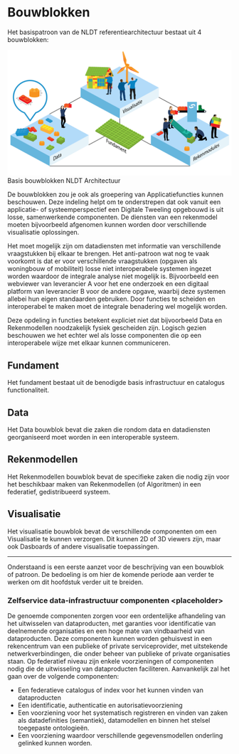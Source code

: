 # Bouwblokken

Het basispatroon van de NLDT referentiearchitectuur bestaat uit 4 bouwblokken:

<img src="./respec/media/architectuur_driehoek.png" alt="Basis bouwblokken NLDT Architectuur" width="900">
Basis bouwblokken NLDT Architectuur

De bouwblokken zou je ook als groepering van Applicatiefuncties kunnen beschouwen. Deze indeling helpt om te onderstrepen dat ook vanuit een applicatie- of systeemperspectief een Digitale Tweeling opgebouwd is uit losse, samenwerkende componenten. De diensten van een rekenmodel moeten bijvoorbeeld afgenomen kunnen worden door verschillende visualisatie oplossingen. 

Het moet mogelijk zijn om datadiensten met informatie van verschillende vraagstukken bij elkaar te brengen. Het anti-patroon wat nog te vaak voorkomt is dat er voor verschillende vraagstukken (opgaven als woningbouw of mobiliteit) losse niet interoperabele systemen ingezet worden waardoor de integrale analyse niet mogelijk is. Bijvoorbeeld een webviewer van leverancier A voor het ene onderzoek en een digitaal platform van leverancier B voor de andere opgave, waarbij deze systemen allebei hun eigen standaarden gebruiken. Door functies te scheiden en interoperabel te maken moet de integrale benadering wel mogelijk worden.

Deze opdeling in functies betekent expliciet niet dat bijvoorbeeld Data en Rekenmodellen noodzakelijk fysiek gescheiden zijn. Logisch gezien beschouwen we het echter wel als losse componenten die op een interoperabele wijze met elkaar kunnen communiceren.

## Fundament

Het fundament bestaat uit de benodigde basis infrastructuur en catalogus functionaliteit.

## Data

Het Data bouwblok bevat die zaken die rondom data en datadiensten georganiseerd moet worden in een interoperable systeem.

## Rekenmodellen

Het Rekenmodellen bouwblok bevat de specifieke zaken die nodig zijn voor het beschikbaar maken van Rekenmodellen (of Algoritmen) in een federatief, gedistribueerd systeem. 

## Visualisatie

Het visualisatie bouwblok bevat de verschillende componenten om een Visualisatie te kunnen verzorgen. Dit kunnen 2D of 3D viewers zijn, maar ook Dasboards of andere visualisatie toepassingen. 

--- 

<aside class="note">
Onderstaand is een eerste aanzet voor de beschrijving van een bouwblok of patroon. 
De bedoeling is om hier de komende periode aan verder te werken om dit hoofdstuk verder uit te breiden.
</aside>

###  Zelfservice data-infrastructuur componenten \<placeholder\>
De genoemde componenten zorgen voor een ordentelijke afhandeling van het uitwisselen van
dataproducten, met garanties voor identificatie van deelnemende organisaties en een hoge mate van
vindbaarheid van dataproducten. Deze componenten kunnen worden gehuisvest in een rekencentrum van
een publieke of private serviceprovider, met uitstekende netwerkverbindingen, die onder beheer van
publieke of private organisaties staan.
Op federatief niveau zijn enkele voorzieningen of componenten nodig die de uitwisseling van dataproducten
faciliteren. Aanvankelijk zal het gaan over de volgende componenten:

- Een federatieve catalogus of index voor het kunnen vinden van dataproducten
- Een identificatie, authenticatie en autorisatievoorziening
- Een voorziening voor het systematisch registreren en vinden van zaken als datadefinities
(semantiek), datamodellen en binnen het stelsel toegepaste ontologieën.
- Een voorziening waardoor verschillende gegevensmodellen onderling gelinked kunnen worden.

